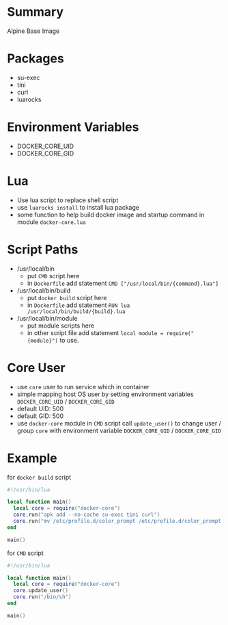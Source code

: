 # Summary
Alpine Base Image

# Packages
- su-exec
- tini
- curl
- luarocks

# Environment Variables
- DOCKER_CORE_UID
- DOCKER_CORE_GID

# Lua
- Use lua script to replace shell script
- use `luarocks install` to install lua package
- some function to help build docker image and startup command in module `docker-core.lua`

# Script Paths
- /usr/local/bin
  - put `CMD` script here
  - in `Dockerfile` add statement `CMD ["/usr/local/bin/{command}.lua"]`
- /usr/local/bin/build
  - put `docker build` script here
  - in `Dockerfile` add statement `RUN lua /usr/local/bin/build/{build}.lua`
- /usr/local/bin/module
  - put module scripts here
  - in other script file add statement `local module = require("{module}")` to use.

# Core User
- use `core` user to run service which in container
- simple mapping host OS user by setting environment variables `DOCKER_CORE_UID` / `DOCKER_CORE_GID`
- default UID: 500
- default GID: 500
- use `docker-core` module in `CMD` script call `update_user()` to change user / group `core` with environment variable `DOCKER_CORE_UID` / `DOCKER_CORE_GID`

# Example
for `docker build` script
```lua
#!/usr/bin/lua

local function main()
  local core = require("docker-core")
  core.run("apk add --no-cache su-exec tini curl")
  core.run("mv /etc/profile.d/color_prompt /etc/profile.d/color_prompt.sh")
end

main()
```

for `CMD` script
```lua
#!/usr/bin/lua

local function main()
  local core = require("docker-core")
  core.update_user()
  core.run("/bin/sh")
end

main()
```
